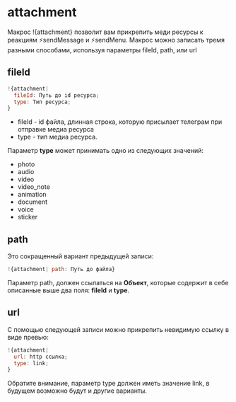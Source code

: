 # attachment
Макрос !{attachment} позволит вам прикрепить меди ресурсы к реакциям ⚡️sendMessage и ⚡️sendMenu. Макрос можно записать тремя разными способами, используя параметры fileId, path, или url
## fileId
```js 
!{attachment|
  fileId: Путь до id ресурса;
  type: Тип ресурса;
}
```
* fileId - id файла, длинная строка, которую присылает телеграм при отправке медиа ресурса
* type - тип медиа ресурса.

Параметр **type** может принимать одно из следующих значений:
* photo
* audio
* video
* video_note
* animation
* document
* voice
* sticker


## path

Это сокращенный вариант предыдущей записи:
```js 
!{attachment| path: Путь до файла}
```

Параметр path, должен ссылаться на **Объект**, которые содержит в себе описанные выше два поля: **fileId** и **type**.


## url

С помощью следующей записи можно прикрепить невидимую ссылку в виде превью:
```js 
!{attachment|
  url: http ссылка;
  type: link;
}
```

Обратите внимание, параметр type должен иметь значение link, в будущем возможно будут и другие варианты. 


